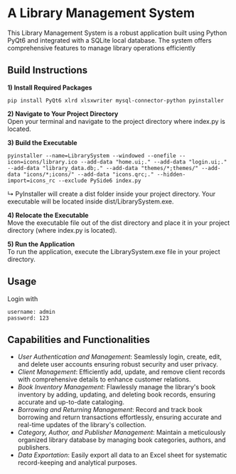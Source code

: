 # A Library Management System
This Library Management System is a robust application built using Python PyQt6 and integrated with a SQLite local database. The system offers comprehensive features to manage library operations efficiently

## Build Instructions
**1) Install Required Packages**  
```
pip install PyQt6 xlrd xlsxwriter mysql-connector-python pyinstaller
```
**2) Navigate to Your Project Directory**  
Open your terminal and navigate to the project directory where index.py is located.  

**3) Build the Executable**  
```
pyinstaller --name=LibrarySystem --windowed --onefile --icon=icons/library.ico --add-data "home.ui;." --add-data "login.ui;." --add-data "library_data.db;." --add-data "themes/*;themes/" --add-data "icons/*;icons/" --add-data "icons.qrc;." --hidden-import=icons_rc --exclude PySide6 index.py
```
↳ PyInstaller will create a dist folder inside your project directory. Your executable will be located inside dist/LibrarySystem.exe.

**4) Relocate the Executable**  
 Move the executable file out of the dist directory and place it in your project directory (where index.py is located).

**5) Run the Application**  
 To run the application, execute the LibrarySystem.exe file in your project directory.  

## Usage
Login with 
```
username: admin
password: 123
```

## Capabilities and Functionalities
- *User Authentication and Management*: Seamlessly login, create, edit, and delete user accounts ensuring robust security and user privacy.  
- *Client Management*: Efficiently add, update, and remove client records with comprehensive details to enhance customer relations.  
- *Book Inventory Management*: Flawlessly manage the library's book inventory by adding, updating, and deleting book records, ensuring accurate and up-to-date cataloging.  
- *Borrowing and Returning Management*: Record and track book borrowing and return transactions effortlessly, ensuring accurate and real-time updates of the library's collection.  
- *Category, Author, and Publisher Management*: Maintain a meticulously organized library database by managing book categories, authors, and publishers.  
- *Data Exportation*: Easily export all data to an Excel sheet for systematic record-keeping and analytical purposes.  
